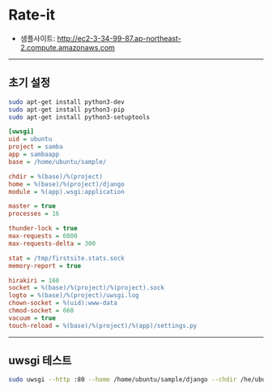 # Rate-it

  - 샘플사이트: http://ec2-3-34-99-87.ap-northeast-2.compute.amazonaws.com

----

## 초기 설정

```bash
sudo apt-get install python3-dev
sudo apt-get install python3-pip
sudo apt-get install python3-setuptools
```

```ini
[uwsgi]
uid = ubuntu
project = samba
app = sambaapp
base = /home/ubuntu/sample/

chdir = %(base)/%(project)
home = %(base)/%(project)/django
module = %(app).wsgi:application

master = true
processes = 16

thunder-lock = true
max-requests = 6000
max-requests-delta = 300

stat = /tmp/firstsite.stats.sock
memory-report = true

hirakiri = 160
socket = %(base)/%(project)/%(project).sock
logto = %(base)/%(project)/uwsgi.log
chown-socket = %(uid):www-data
chmod-socket = 660
vacuum = true
touch-reload = %(base)/%(project)/%(app)/settings.py
```

----

## uwsgi 테스트
```bash
sudo uwsgi --http :80 --home /home/ubuntu/sample/django --chdir /he/ubuntu/sample/samba -w samba.wsgi
```

